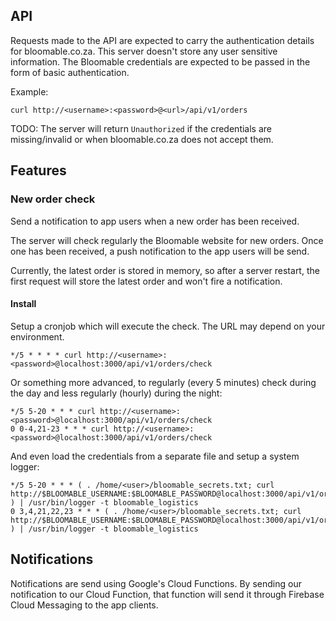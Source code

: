 ## API

Requests made to the API are expected to carry the authentication details for bloomable.co.za. This server doesn't store any user sensitive information. The Bloomable credentials are expected to be passed in the form of basic authentication. 

Example:
```shell
curl http://<username>:<password>@<url>/api/v1/orders
```

TODO: The server will return `Unauthorized` if the credentials are missing/invalid or when bloomable.co.za does not accept them. 

## Features

### New order check

Send a notification to app users when a new order has been received.

The server will check regularly the Bloomable website for new orders. Once one has been received, a push notification to the app users will be send.

Currently, the latest order is stored in memory, so after a server restart, the first request will store the latest order and won't fire a notification.

#### Install

Setup a cronjob which will execute the check. The URL may depend on your environment.

```shell
*/5 * * * * curl http://<username>:<password>@localhost:3000/api/v1/orders/check
```

Or something more advanced, to regularly (every 5 minutes) check during the day and less regularly (hourly) during the night:

```shell
*/5 5-20 * * * curl http://<username>:<password>@localhost:3000/api/v1/orders/check
0 0-4,21-23 * * * curl http://<username>:<password>@localhost:3000/api/v1/orders/check
```

And even load the credentials from a separate file and setup a system logger:

```shell
*/5 5-20 * * * ( . /home/<user>/bloomable_secrets.txt; curl http://$BLOOMABLE_USERNAME:$BLOOMABLE_PASSWORD@localhost:3000/api/v1/orders/check ) | /usr/bin/logger -t bloomable_logistics
0 3,4,21,22,23 * * * ( . /home/<user>/bloomable_secrets.txt; curl http://$BLOOMABLE_USERNAME:$BLOOMABLE_PASSWORD@localhost:3000/api/v1/orders/check ) | /usr/bin/logger -t bloomable_logistics
```


## Notifications

Notifications are send using Google's Cloud Functions. By sending our notification to our Cloud Function, that function will send it through Firebase Cloud Messaging to the app clients.
